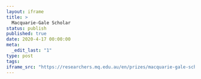```yaml
---
layout: iframe
title: >
  Macquarie-Gale Scholar
status: publish
published: true
date: 2020-4-17 00:00:00
meta:
  _edit_last: "1"
type: post
tags:
iframe_src: "https://researchers.mq.edu.au/en/prizes/macquarie-gale-scholar"
---
```

        